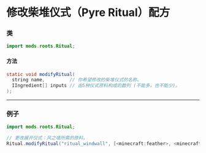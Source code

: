 # 修改柴堆仪式（Pyre Ritual）配方

### 类

```java
import mods.roots.Ritual;
```

#### 方法

```java
static void modifyRitual(
  string name,         // 你希望修改的柴堆仪式的名称。
  IIngredient[] inputs // 由5种仪式原料构成的数列 (不能多，也不能少)。
);
```

* * *

### 例子

```java
import mods.roots.Ritual;

// 更改展开仪式：风之墙所需的原料。
Ritual.modifyRitual("ritual_windwall", [<minecraft:feather>, <minecraft:glass>, <roots:cloud_berry>, <roots:cloud_berry>, <minecraft:web>]);
```